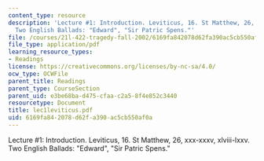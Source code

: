 ```yaml
---
content_type: resource
description: 'Lecture #1: Introduction. Leviticus, 16. St Matthew, 26, xxx-xxxv, xlviii-lxxv.
  Two English Ballads: "Edward", "Sir Patric Spens."'
file: /courses/21l-422-tragedy-fall-2002/6169fa842078d62fa390ac5cb550af0a_lec1leviticus.pdf
file_type: application/pdf
learning_resource_types:
- Readings
license: https://creativecommons.org/licenses/by-nc-sa/4.0/
ocw_type: OCWFile
parent_title: Readings
parent_type: CourseSection
parent_uid: e3be68ba-d475-cfaa-c2a5-8f4e852c3440
resourcetype: Document
title: lec1leviticus.pdf
uid: 6169fa84-2078-d62f-a390-ac5cb550af0a
---
```

Lecture #1: Introduction. Leviticus, 16. St Matthew, 26, xxx-xxxv, xlviii-lxxv. Two English Ballads: "Edward", "Sir Patric Spens."
